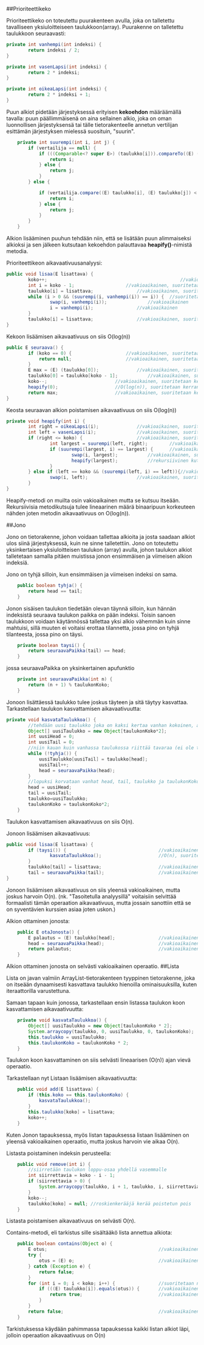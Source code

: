 ##Prioriteettikeko

Prioriteettikeko on toteutettu puurakenteen avulla, joka on talletettu tavalliseen yksiuloitteiseen taulukkoon(array). Puurakenne on talletettu taulukkoon seuraavasti:

```java
private int vanhempi(int indeksi) {
        return indeksi / 2;
}

private int vasenLapsi(int indeksi) {
        return 2 * indeksi;
}

private int oikeaLapsi(int indeksi) {
        return 2 * indeksi + 1;
}
```

Puun alkiot pidetään järjestyksessä erityisen **kekoehdon** määräämällä tavalla: puun päällimmäisenä on aina sellainen alkio, joka on oman luonnollisen järjestyksensä tai tälle tietorakenteelle annetun vertilijan esittämän järjestyksen mielessä suosituin, "suurin".

```java
    private int suurempi(int i, int j) {
        if (vertailija == null) {
            if (((Comparable<? super E>) (taulukko[i])).compareTo((E) (taulukko[j])) < 0) {
                return i;
            } else {
                return j;
            }
        } else {

            if (vertailija.compare((E) taulukko[i], (E) taulukko[j]) < 0) {
                return i;
            } else {
                return j;
            }
        }
    }
```

Alkion lisääminen puuhun tehdään niin, että se lisätään puun alimmaiseksi alkioksi ja sen jälkeen kutsutaan kekoehdon palauttavaa **heapify()**-nimistä metodia.


Prioriteettikeon aikavaativuusanalyysi:
```java
public void lisaa(E lisattava) {
        koko++;	                                                //vakioaikainen, suoritetaan kerran
        int i = koko - 1;					//vakioaikainen, suoritetaan kerran
        taulukko[i] = lisattava;				//vakioaikainen, suoritetaan kerran
        while (i > 0 && (suurempi(i, vanhempi(i)) == i)) {	//suoritetaan enimmillään puun korkeuden verran eli log(n)
                swap(i, vanhempi(i));				//vakioaikainen
                i = vanhempi(i);				//vakioaikainen
        }									
        taulukko[i] = lisattava;				//vakioaikainen, suoritetaan kerran
}
```

Kekoon lisäämisen aikavaativuus on siis O(log(n))
```java
public E seuraava() {
        if (koko == 0) {					//vakioaikainen, suoritetaan kerran
            return null;					//vakioaikainen, suoritetaan kerran
        }
        E max = (E) (taulukko[0]);				//vakioaikainen, suoritetaan kerran
        taulukko[0] = taulukko[koko - 1];			//vakioaikainen, suoritetaan kerran
        koko--;							//vakioaikainen, suoritetaan kerran
        heapify(0);						//O(log(n)), suoritetaan kerran
        return max;						//vakioaikainen, suoritetaan kerran
}
```


Keosta seuraavan alkion poistamisen aikavaativuus on siis O(log(n))

```java
private void heapify(int i) {
        int right = oikeaLapsi(i);				//vakioaikainen, suoritetaan kerran
        int left = vasenLapsi(i);				//vakioaikainen, suoritetaan kerran
        if (right <= koko) {					//vakioaikainen, suoritetaan kerran
                int largest = suurempi(left, right);		//vakioaikainen, suoritetaan kerran
                if (suurempi(largest, i) == largest) {		//vakioaikainen, suoritetaan kerran
                        swap(i, largest);			//vakioaikainen, suoritetaan kerran
                        heapify(largest);			//rekursiivinen kutsu tähän metodiin
                }
        } else if (left == koko && (suurempi(left, i) == left)){//vakioaikainen, suoritetaan kerran
                swap(i, left);					//vakioaikainen, suoritetaan kerran
        }
}
```

Heapify-metodi on muilta osin vakioaikainen mutta se kutsuu itseään. Rekursiivisia metodikutsuja tulee lineaarinen määrä binaaripuun korkeuteen nähden joten metodin aikavaativuus on O(log(n)).

##Jono

Jono on tietorakenne, johon voidaan tallettaa alkioita ja josta saadaan alkiot ulos siinä järjestyksessä, kuin ne sinne talletettiin. Jono on toteutettu yksinkertaisen yksiuloitteisen taulukon (array) avulla, johon taulukon alkiot talletetaan samalla pitäen muistissa jonon ensimmäisen ja viimeisen alkion indeksiä.

Jono on tyhjä silloin, kun ensimmäisen ja viimeisen indeksi on sama.
```java
    public boolean tyhja() {
        return head == tail;
    }
```

Jonon sisäisen taulukon tiedetään olevan täynnä silloin, kun hännän indeksistä seuraava taulukon paikka on pään indeksi. Toisin sanoen taulukkoon voidaan käytännössä tallettaa yksi alkio vähemmän kuin sinne mahtuisi, sillä muuten ei voitaisi erottaa tilannetta, jossa pino on tyhjä tilanteesta, jossa pino on täysi.

```java
    private boolean taysi() {
        return seuraavaPaikka(tail) == head;
    }
```

jossa seuraavaPaikka on yksinkertainen apufunktio

```java
    private int seuraavaPaikka(int n) {
        return (n + 1) % taulukonKoko;
    }
```

Jonoon lisättäessä taulukko tulee joskus täyteen ja sitä täytyy kasvattaa. Tarkastellaan taulukon kasvattamisen aikavaativuutta:

```java
private void kasvataTaulukkoa() {
        //tehdään uusi taulukko joka on kaksi kertaa vanhan kokoinen, alussa head ja tail 0
        Object[] uusiTaulukko = new Object[taulukonKoko*2];             //O(n), suoritetaan kerran
        int uusiHead = 0;                                               //vakioaikainen, suoritetaan kerran
        int uusiTail = 0;                                               //vakioaikainen, suoritetaan kerran
        //niin kauan kuin vanhassa taulukossa riittää tavaraa (ei ole tyhjä), otetaan sieltä tavaraa pois ja siirretään uuteen
        while (!tyhja()) {                                              //suoritetaan n kertaa
            uusiTaulukko[uusiTail] = taulukko[head];                    //vakioaikainen
            uusiTail++;                                                 //vakioaikainen
            head = seuraavaPaikka(head);                                //vakioaikainen
        }
        //lopuksi korvataan vanhat head, tail, taulukko ja taulukonKoko uusilla
        head = uusiHead;                                                //vakioaikainen
        tail = uusiTail;                                                //vakioaikainen
        taulukko=uusiTaulukko;                                          //vakioaikainen
        taulukonKoko = taulukonKoko*2;                                  //vakioaikainen
    }
```

Taulukon kasvattamisen aikavaativuus on siis O(n).

Jonoon lisäämisen aikavaativuus:

```java
public void lisaa(E lisattava) {
        if (taysi()) {                                  //vakioaikainen, suoritetaan kerran
                kasvataTaulukkoa();                     //O(n), suoritetaan harvoin
        }
        taulukko[tail] = lisattava;                     //vakioaikainen, suoritetaan kerran
        tail = seuraavaPaikka(tail);                    //vakioaikainen, suoritetaan kerran
}
```
    
Jonoon lisäämisen aikavaativuus on siis yleensä vakioaikainen, mutta joskus harvoin O(n). (nk. "Tasoitetulla analyysillä" voitaisiin selvittää formaalisti tämän operaation aikavaativuus, mutta jossain sanottiin että se on syventävien kurssien asiaa joten uskon.)

Alkion ottaminen jonosta:
```java
    public E otaJonosta() {
        E palautus = (E) taulukko[head];                //vakioaikainen, suoritetaan kerran
        head = seuraavaPaikka(head);                    //vakioaikainen, suoritetaan kerran
        return palautus;                                //vakioaikainen, suoritetaan kerran
    }
```

Alkion ottaminen jonosta on selvästi vakioaikainen operaatio.
##Lista

Lista on javan valmiin ArrayList-tietorakenteen tyyppinen tietorakenne, joka on itseään dynaamisesti kasvattava taulukko hienoilla ominaisuuksilla, kuten iteraattorilla varustettuna.

Samaan tapaan kuin jonossa, tarkastellaan ensin listassa taulukon koon kasvattamisen aikavaativuutta:
```java
    private void kasvataTaulukkoa() {
        Object[] uusiTaulukko = new Object[taulukonKoko * 2];           //O(n), suoritetaan kerran
        System.arraycopy(taulukko, 0, uusiTaulukko, 0, taulukonKoko);   //O(n), suoritetaan kerran
        this.taulukko = uusiTaulukko;                                   //vakioaikainen, suoritetaan kerran
        this.taulukonKoko = taulukonKoko * 2;                           //vakioaikainen, suoritetaan kerran
    }
```
Taulukon koon kasvattaminen on siis selvästi lineaarisen (O(n)) ajan vievä operaatio.

Tarkastellaan nyt Listaan lisäämisen aikavaativuutta:
```java
    public void add(E lisattava) {
        if (this.koko == this.taulukonKoko) {                           //vakioaikainen, suoritetaan kerran
            kasvataTaulukkoa();                                         //O(n), suoritetaan harvoin
        }
        this.taulukko[koko] = lisattava;                                //vakioaikainen, suoritetaan kerran
        koko++;                                                         //vakioaikainen, suoritetaan kerran
    }
```

Kuten Jonon tapauksessa, myös listan tapauksessa listaan lisääminen on yleensä vakioaikainen operaatio, mutta joskus harvoin vie aikaa O(n). 

Listasta poistaminen indeksin perusteella:

```java
    public void remove(int i) {
        //siirretään taulukon loppu-osaa yhdellä vasemmalle
        int siirrettavia = koko - i - 1;                                        //vakioaikainen, suoritetaan kerran
        if (siirrettavia > 0) {                                                 //vakioaikainen, suoritetaan kerran
            System.arraycopy(taulukko, i + 1, taulukko, i, siirrettavia);       //O(n), suoritetaan kerran
        }
        koko--;                                                                 //vakioaikainen, suoritetaan kerran
        taulukko[koko] = null; //roskienkerääjä kerää poistetun pois            //vakioaikainen, suoritetaan kerran
    }
```

Listasta poistamisen aikavaativuus on selvästi O(n).

Contains-metodi, eli tarkistus sille sisältääkö lista annettua alkiota:

```java
    public boolean contains(Object o) {
        E otus;                                         //vakioaikainen, suoritetaan kerran
        try {  
            otus = (E) o;                               //vakioaikainen, suoritetaan kerran
        } catch (Exception e) {
            return false;
        }
        for (int i = 0; i < koko; i++) {                //suoritetaan n kertaa
            if (((E) taulukko[i]).equals(otus)) {       //vakioaikainen
                return true;                            //vakioaikainen
            }
        }
        return false;                                   //vakioaikainen
    }
```
Tarkistuksessa käydään pahimmassa tapauksessa kaikki listan alkiot läpi, jolloin operaation aikavaativuus on O(n)


